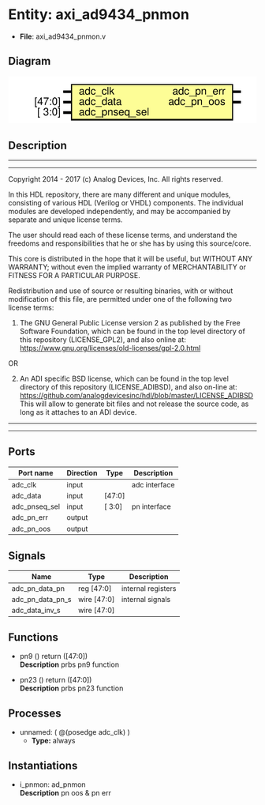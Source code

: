 # Entity: axi_ad9434_pnmon

- **File**: axi_ad9434_pnmon.v
## Diagram

![Diagram](axi_ad9434_pnmon.svg "Diagram")
## Description

 ***************************************************************************
 ***************************************************************************
 Copyright 2014 - 2017 (c) Analog Devices, Inc. All rights reserved.

 In this HDL repository, there are many different and unique modules, consisting
 of various HDL (Verilog or VHDL) components. The individual modules are
 developed independently, and may be accompanied by separate and unique license
 terms.

 The user should read each of these license terms, and understand the
 freedoms and responsibilities that he or she has by using this source/core.

 This core is distributed in the hope that it will be useful, but WITHOUT ANY
 WARRANTY; without even the implied warranty of MERCHANTABILITY or FITNESS FOR
 A PARTICULAR PURPOSE.

 Redistribution and use of source or resulting binaries, with or without modification
 of this file, are permitted under one of the following two license terms:

   1. The GNU General Public License version 2 as published by the
      Free Software Foundation, which can be found in the top level directory
      of this repository (LICENSE_GPL2), and also online at:
      <https://www.gnu.org/licenses/old-licenses/gpl-2.0.html>

 OR

   2. An ADI specific BSD license, which can be found in the top level directory
      of this repository (LICENSE_ADIBSD), and also on-line at:
      https://github.com/analogdevicesinc/hdl/blob/master/LICENSE_ADIBSD
      This will allow to generate bit files and not release the source code,
      as long as it attaches to an ADI device.

 ***************************************************************************
 ***************************************************************************

## Ports

| Port name     | Direction | Type   | Description    |
| ------------- | --------- | ------ | -------------- |
| adc_clk       | input     |        |  adc interface |
| adc_data      | input     | [47:0] |                |
| adc_pnseq_sel | input     | [ 3:0] |  pn interface  |
| adc_pn_err    | output    |        |                |
| adc_pn_oos    | output    |        |                |
## Signals

| Name             | Type           | Description          |
| ---------------- | -------------- | -------------------- |
| adc_pn_data_pn   | reg     [47:0] |  internal registers  |
| adc_pn_data_pn_s | wire [47:0]    |  internal signals    |
| adc_data_inv_s   | wire [47:0]    |                      |
## Functions
- pn9 <font id="function_arguments">()</font> <font id="function_return">return ([47:0])</font>
</br>**Description**
 prbs pn9 function

- pn23 <font id="function_arguments">()</font> <font id="function_return">return ([47:0])</font>
</br>**Description**
 prbs pn23 function

## Processes
- unnamed: ( @(posedge adc_clk) )
  - **Type:** always
## Instantiations

- i_pnmon: ad_pnmon
</br>**Description**
 pn oos & pn err


